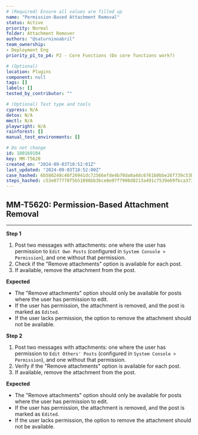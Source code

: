 ```yaml
---
# (Required) Ensure all values are filled up
name: "Permission-Based Attachment Removal"
status: Active
priority: Normal
folder: Attachment Remover
authors: "@saturninoabril"
team_ownership:
- Deployment Eng
priority_p1_to_p4: P2 - Core Functions (Do core functions work?)

# (Optional)
location: Plugins
component: null
tags: []
labels: []
tested_by_contributor: ""

# (Optional) Test type and tools
cypress: N/A
detox: N/A
mmctl: N/A
playwright: N/A
rainforest: []
manual_test_environments: []

# Do not change
id: 180169104
key: MM-T5620
created_on: "2024-09-03T10:52:01Z"
last_updated: "2024-09-03T18:52:00Z"
case_hashed: 6b588248c40f26941dc72566efde4b70da0a4dc6761b0bbe26f739c53b88e1439cc51559e2b98586fedfcad6dc6c3e0e
steps_hashed: c53e077778f5b51096bb3bce8e97f7908d8213a491c7539e69fbca3730915b89049d0a24ddd634744ae670ed460757fc
---
```


<!-- (Auto-generated) Based on frontmatter's "key" and "name" -->

## MM-T5620: Permission-Based Attachment Removal

---

**Step 1**

1. Post two messages with attachments: one where the user has permission to `Edit Own Posts` (configured in `System Console > Permission`), and one without that permission.
2. Check if the "Remove attachments" option is available for each post.
3. If available, remove the attachment from the post.

**Expected**

- The "Remove attachments" option should only be available for posts where the user has permission to edit.
- If the user has permission, the attachment is removed, and the post is marked as `Edited`.
- If the user lacks permission, the option to remove the attachment should not be available.

**Step 2**

1. Post two messages with attachments: one where the user has permission to `Edit Others' Posts` (configured in `System Console > Permission`), and one without that permission.
2. Verify if the "Remove attachments" option is available for each post.
3. If available, remove the attachment from the post.

**Expected**

- The "Remove attachments" option should only be available for posts where the user has permission to edit.
- If the user has permission, the attachment is removed, and the post is marked as `Edited`.
- If the user lacks permission, the option to remove the attachment should not be available.
